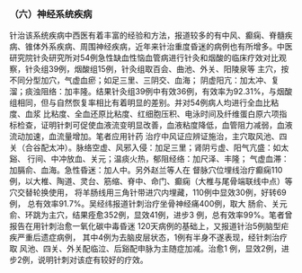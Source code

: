 ### （六）神经系统疾病

  针治该系统疾病中西医有着丰富的经验和方法，报道较多的有中风、癫痫、脊髓疾病、锥体外系疾病、周围神经疾病，近年来针治重度昏迷的病例也有所增多。中医研究院针灸研究所对54例急性缺血性恼血管病进行针灸和烟酸的临床疗效对比观察，针灸组39例，烟酸组15例，针灸组取百会、曲池、外关、阳陵泉等 主穴，按不同分型加穴，气虚血瘀；如足三里、三阴交、血海； 阴虚阳亢：加太冲、复溜；痰浊阻络：加丰隆。结果针灸组39例中有效36例，有效率为92.31%，与烟酸组相同，但与自然恢复率相比有着明显的差别。并对54例病人均进行全血比粘度、血浆 比粘度、全血还原比粘度、红细胞压积、电泳时间及纤维蛋白原六项指标检查，证明针刺可促使血液流变明显改善，血液粘度降低，血管阻力减弱，血液流动加速，血流量增加。笔者应用针药   治疗中风证应辨证施治，主穴取风池、四关（合谷配太冲）。脉络空虚、风邪入侵：加足三里；肾阴亏虚、阳气亢盛：如太谿、   行间、中冲放血、关元；温痰火热，郁阻经络：加尺泽、丰隆；  气虚血滞：加膈俞、血海。急性昏迷：加人中。另外赵兰等人在 督脉穴位埋线治疗癫痫110例，以大椎、陶道、灵台、筋缩、脊中、命门、癫痫（大椎与尾骨端联线中点）等穴交替轮换使用， 将羊肠线用三角针带进穴内埋藏，110例中显效30例，好转69例， 总有效率91.7%。吴经纬报道针刺治疗坐骨神经痛400例，取大 肠俞、关元俞、环跳为主穴，结果痊愈352例，显效41例，进步3 例，总有效率99%。笔者曾报告在用针刺治愈一氧化碳中毒昏迷 120天病例的基础上，又报道针治5例脑型疟疾严重后遗症病例， 其中4例为去脑皮层状态，1例有半身不遂表现，经针刺治疗取 风池、四关、外关配临泣、后谿配申脉为主随症加减。治愈1 例，显效2例，进步2例，说明针刺对该症有较好的疗效。